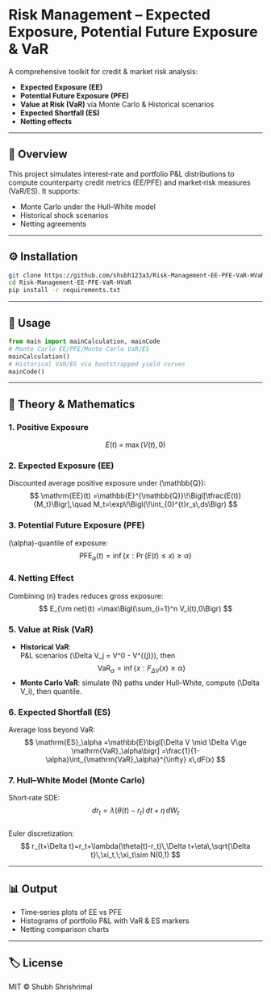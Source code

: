 
# Risk Management – Expected Exposure, Potential Future Exposure & VaR

A comprehensive toolkit for credit & market risk analysis:  
- **Expected Exposure (EE)**  
- **Potential Future Exposure (PFE)**  
- **Value at Risk (VaR)** via Monte Carlo & Historical scenarios  
- **Expected Shortfall (ES)**  
- **Netting effects**

---

## 📖 Overview  
This project simulates interest‑rate and portfolio P&L distributions to compute counterparty credit metrics (EE/PFE) and market‑risk measures (VaR/ES). It supports:  
- Monte Carlo under the Hull–White model  
- Historical shock scenarios  
- Netting agreements

---

## ⚙️ Installation  
```bash
git clone https://github.com/shubh123a3/Risk-Management-EE-PFE-VaR-HVaR.git
cd Risk-Management-EE-PFE-VaR-HVaR
pip install -r requirements.txt
```

---

## 🚀 Usage  
```python
from main import mainCalculation, mainCode
# Monte Carlo EE/PFE/Monte Carlo VaR/ES
mainCalculation()
# Historical VaR/ES via bootstrapped yield curves
mainCode()
```

---

## 🔬 Theory & Mathematics

### 1. Positive Exposure  
$$
E(t) \;=\; \max\bigl(V(t),\,0\bigr)
$$

### 2. Expected Exposure (EE)  
Discounted average positive exposure under \(\mathbb{Q}\):  
$$
\mathrm{EE}(t)
=\mathbb{E}^{\mathbb{Q}}\!\Bigl[\tfrac{E(t)}{M_t}\Bigr],\quad
M_t=\exp\!\Bigl(\!\int_{0}^{t}r_s\,ds\Bigr)
$$

### 3. Potential Future Exposure (PFE)  
\(\alpha\)-quantile of exposure:  
$$
\mathrm{PFE}_\alpha(t)
=\inf\{x:\Pr(E(t)\le x)\ge\alpha\}
$$

### 4. Netting Effect  
Combining \(n\) trades reduces gross exposure:  
$$
E_{\rm net}(t)
=\max\Bigl(\sum_{i=1}^n V_i(t),0\Bigr)
$$

### 5. Value at Risk (VaR)  
- **Historical VaR**:  
  P&L scenarios \(\Delta V_j = V^0 - V^{(j)}\), then  
  $$
  \mathrm{VaR}_\alpha
  =\inf\{x: F_{\Delta V}(x)\ge\alpha\}
  $$
- **Monte Carlo VaR**: simulate \(N\) paths under Hull–White, compute \(\Delta V_i\), then quantile.

### 6. Expected Shortfall (ES)  
Average loss beyond VaR:  
$$
\mathrm{ES}_\alpha
=\mathbb{E}\bigl[\Delta V \mid \Delta V\ge \mathrm{VaR}_\alpha\bigr]
=\frac{1}{1-\alpha}\int_{\mathrm{VaR}_\alpha}^{\infty} x\,dF(x)
$$

### 7. Hull–White Model (Monte Carlo)  
Short‑rate SDE:  
$$
dr_t=\lambda\bigl(\theta(t)-r_t\bigr)\,dt+\eta\,dW_t
$$  
Euler discretization:  
$$
r_{t+\Delta t}=r_t+\lambda(\theta(t)-r_t)\,\Delta t+\eta\,\sqrt{\Delta t}\,\xi_t,\;\xi_t\sim N(0,1)
$$  

---

## 📊 Output  
- Time‑series plots of EE vs PFE  
- Histograms of portfolio P&L with VaR & ES markers  
- Netting comparison charts  

---

## 🏷️ License  
MIT © Shubh Shrishrimal  
```
